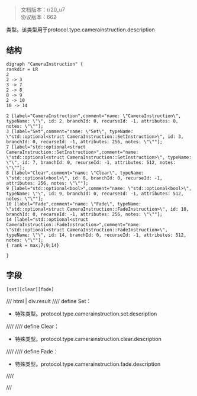 # <!-- md:samp CameraInstruction -->

> 文档版本：r/20_u7<br/>协议版本：662

<!-- md:samp CameraInstruction -->类型。该类型用于protocol.type.camerainstruction.description

## 结构

```viz
digraph "CameraInstruction" {
rankdir = LR
2
2 -> 3
3 -> 7
2 -> 8
8 -> 9
2 -> 10
10 -> 14

2 [label="CameraInstruction",comment="name: \"CameraInstruction\", typeName: \"\", id: 2, branchId: 0, recurseId: -1, attributes: 0, notes: \"\""];
3 [label="Set",comment="name: \"Set\", typeName: \"std::optional<struct CameraInstruction::SetInstruction>\", id: 3, branchId: 0, recurseId: -1, attributes: 256, notes: \"\""];
7 [label="std::optional<struct CameraInstruction::SetInstruction>",comment="name: \"std::optional<struct CameraInstruction::SetInstruction>\", typeName: \"\", id: 7, branchId: 0, recurseId: -1, attributes: 512, notes: \"\""];
8 [label="Clear",comment="name: \"Clear\", typeName: \"std::optional<bool>\", id: 8, branchId: 0, recurseId: -1, attributes: 256, notes: \"\""];
9 [label="std::optional<bool>",comment="name: \"std::optional<bool>\", typeName: \"\", id: 9, branchId: 0, recurseId: -1, attributes: 512, notes: \"\""];
10 [label="Fade",comment="name: \"Fade\", typeName: \"std::optional<struct CameraInstruction::FadeInstruction>\", id: 10, branchId: 0, recurseId: -1, attributes: 256, notes: \"\""];
14 [label="std::optional<struct CameraInstruction::FadeInstruction>",comment="name: \"std::optional<struct CameraInstruction::FadeInstruction>\", typeName: \"\", id: 14, branchId: 0, recurseId: -1, attributes: 512, notes: \"\""];
{ rank = max;7;9;14}

}

```

## 字段

```title='CameraInstruction'
[set][clear][fade]
```

/// html | div.result
//// define
Set：[<!-- md:samp std::optional&lt;struct CameraInstruction::SetInstruction&gt; -->](../types/std__optional_struct_camerainstruction__setinstruction_.md)

- 特殊类型。protocol.type.camerainstruction.set.description


////
//// define
Clear：[<!-- md:samp std::optional&lt;bool&gt; -->](../types/std__optional_bool_.md)

- 特殊类型。protocol.type.camerainstruction.clear.description


////
//// define
Fade：[<!-- md:samp std::optional&lt;struct CameraInstruction::FadeInstruction&gt; -->](../types/std__optional_struct_camerainstruction__fadeinstruction_.md)

- 特殊类型。protocol.type.camerainstruction.fade.description


////

///

